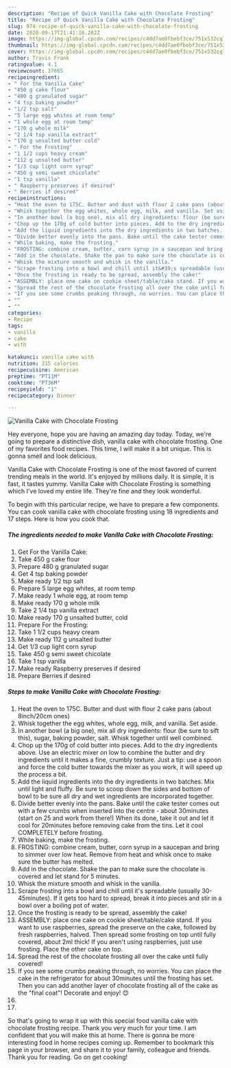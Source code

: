 ```yaml
---
description: "Recipe of Quick Vanilla Cake with Chocolate Frosting"
title: "Recipe of Quick Vanilla Cake with Chocolate Frosting"
slug: 974-recipe-of-quick-vanilla-cake-with-chocolate-frosting
date: 2020-09-17T21:41:16.282Z
image: https://img-global.cpcdn.com/recipes/c4dd7ae0fbebf3ce/751x532cq70/vanilla-cake-with-chocolate-frosting-recipe-main-photo.jpg
thumbnail: https://img-global.cpcdn.com/recipes/c4dd7ae0fbebf3ce/751x532cq70/vanilla-cake-with-chocolate-frosting-recipe-main-photo.jpg
cover: https://img-global.cpcdn.com/recipes/c4dd7ae0fbebf3ce/751x532cq70/vanilla-cake-with-chocolate-frosting-recipe-main-photo.jpg
author: Travis Frank
ratingvalue: 4.1
reviewcount: 37665
recipeingredient:
- " For the Vanilla Cake"
- "450 g cake flour"
- "480 g granulated sugar"
- "4 tsp baking powder"
- "1/2 tsp salt"
- "5 large egg whites at room temp"
- "1 whole egg at room temp"
- "170 g whole milk"
- "2 1/4 tsp vanilla extract"
- "170 g unsalted butter cold"
- " For the Frosting"
- "1 1/2 cups heavy cream"
- "112 g unsalted butter"
- "1/3 cup light corn syrup"
- "450 g semi sweet chicolate"
- "1 tsp vanilla"
- " Raspberry preserves if desired"
- " Berries if desired"
recipeinstructions:
- "Heat the oven to 175C. Butter and dust with flour 2 cake pans (about 8inch/20cm ones)"
- "Whisk together the egg whites, whole egg, milk, and vanilla. Set aside."
- "In another bowl (a big one), mix all dry ingredients: flour (be sure to sift this), sugar, baking powder, salt. Whisk together until well combined."
- "Chop up the 170g of cold butter into pieces. Add to the dry ingredients above. Use an electric mixer on low to combine the butter and dry ingredients until it makes a fine, crumbly texture. Just a tip: use a spoon and force the cold butter towards the mixer as you work, it will speed up the process a bit."
- "Add the liquid ingredients into the dry ingredients in two batches. Mix until light and fluffy. Be sure to scoop down the sides and bottom of bowl to be sure all dry and wet ingredients are incorporated together."
- "Divide better evenly into the pans. Bake until the cake tester comes out with a few crumbs when inserted into the centre - about 30minutes (start on 25 and work from there!) When its done, take it out and let it cool for 20minutes before removing cake from the tins. Let it cool COMPLETELY before frosting."
- "While baking, make the frosting."
- "FROSTING: combine cream, butter, corn syrup in a saucepan and bring to simmer over low heat. Remove from heat and whisk once to make sure the butter has melted."
- "Add in the chocolate. Shake the pan to make sure the chocolate is covered and let stand for 5 minutes."
- "Whisk the mixture smooth and whisk in the vanilla."
- "Scrape frosting into a bowl and chill until it&#39;s spreadable (usually 30-45minutes). If it gets too hard to spread, break it into pieces and stir in a bowl over a boiling pot of water."
- "Once the frosting is ready to be spread, assembly the cake!"
- "ASSEMBLY: place one cake on cookie sheet/table/cake stand. If you want to use raspberries, spread the preserve on the cake, followed by fresh raspberries, halved. Then spread some frosting on top until fully covered, about 2ml thick! If you aren&#39;t using raspberries, just use frosting. Place the other cake on top."
- "Spread the rest of the chocolate frosting all over the cake until fully covered!"
- "If you see some crumbs peaking through, no worries. You can place the cake in the refrigerator for about 30minutes until the frosting has set. Then you can add another layer of chocolate frosting all of the cake as the &#34;final coat&#34;! Decorate and enjoy! 😊"
- ""
- ""
categories:
- Recipe
tags:
- vanilla
- cake
- with

katakunci: vanilla cake with 
nutrition: 215 calories
recipecuisine: American
preptime: "PT11M"
cooktime: "PT36M"
recipeyield: "1"
recipecategory: Dinner

---
```



![Vanilla Cake with Chocolate Frosting](https://img-global.cpcdn.com/recipes/c4dd7ae0fbebf3ce/751x532cq70/vanilla-cake-with-chocolate-frosting-recipe-main-photo.jpg)

Hey everyone, hope you are having an amazing day today. Today, we're going to prepare a distinctive dish, vanilla cake with chocolate frosting. One of my favorites food recipes. This time, I will make it a bit unique. This is gonna smell and look delicious.

Vanilla Cake with Chocolate Frosting is one of the most favored of current trending meals in the world. It's enjoyed by millions daily. It is simple, it is fast, it tastes yummy. Vanilla Cake with Chocolate Frosting is something which I've loved my entire life. They're fine and they look wonderful.




To begin with this particular recipe, we have to prepare a few components. You can cook vanilla cake with chocolate frosting using 18 ingredients and 17 steps. Here is how you cook that.

<!--inarticleads1-->

##### The ingredients needed to make Vanilla Cake with Chocolate Frosting:

1. Get  For the Vanilla Cake:
1. Take 450 g cake flour
1. Prepare 480 g granulated sugar
1. Get 4 tsp baking powder
1. Make ready 1/2 tsp salt
1. Prepare 5 large egg whites, at room temp
1. Make ready 1 whole egg, at room temp
1. Make ready 170 g whole milk
1. Take 2 1/4 tsp vanilla extract
1. Make ready 170 g unsalted butter, cold
1. Prepare  For the Frosting:
1. Take 1 1/2 cups heavy cream
1. Make ready 112 g unsalted butter
1. Get 1/3 cup light corn syrup
1. Take 450 g semi sweet chicolate
1. Take 1 tsp vanilla
1. Make ready  Raspberry preserves if desired
1. Prepare  Berries if desired




<!--inarticleads2-->

##### Steps to make Vanilla Cake with Chocolate Frosting:

1. Heat the oven to 175C. Butter and dust with flour 2 cake pans (about 8inch/20cm ones)
1. Whisk together the egg whites, whole egg, milk, and vanilla. Set aside.
1. In another bowl (a big one), mix all dry ingredients: flour (be sure to sift this), sugar, baking powder, salt. Whisk together until well combined.
1. Chop up the 170g of cold butter into pieces. Add to the dry ingredients above. Use an electric mixer on low to combine the butter and dry ingredients until it makes a fine, crumbly texture. Just a tip: use a spoon and force the cold butter towards the mixer as you work, it will speed up the process a bit.
1. Add the liquid ingredients into the dry ingredients in two batches. Mix until light and fluffy. Be sure to scoop down the sides and bottom of bowl to be sure all dry and wet ingredients are incorporated together.
1. Divide better evenly into the pans. Bake until the cake tester comes out with a few crumbs when inserted into the centre - about 30minutes (start on 25 and work from there!) When its done, take it out and let it cool for 20minutes before removing cake from the tins. Let it cool COMPLETELY before frosting.
1. While baking, make the frosting.
1. FROSTING: combine cream, butter, corn syrup in a saucepan and bring to simmer over low heat. Remove from heat and whisk once to make sure the butter has melted.
1. Add in the chocolate. Shake the pan to make sure the chocolate is covered and let stand for 5 minutes.
1. Whisk the mixture smooth and whisk in the vanilla.
1. Scrape frosting into a bowl and chill until it&#39;s spreadable (usually 30-45minutes). If it gets too hard to spread, break it into pieces and stir in a bowl over a boiling pot of water.
1. Once the frosting is ready to be spread, assembly the cake!
1. ASSEMBLY: place one cake on cookie sheet/table/cake stand. If you want to use raspberries, spread the preserve on the cake, followed by fresh raspberries, halved. Then spread some frosting on top until fully covered, about 2ml thick! If you aren&#39;t using raspberries, just use frosting. Place the other cake on top.
1. Spread the rest of the chocolate frosting all over the cake until fully covered!
1. If you see some crumbs peaking through, no worries. You can place the cake in the refrigerator for about 30minutes until the frosting has set. Then you can add another layer of chocolate frosting all of the cake as the &#34;final coat&#34;! Decorate and enjoy! 😊
1. 
1. 




So that's going to wrap it up with this special food vanilla cake with chocolate frosting recipe. Thank you very much for your time. I am confident that you will make this at home. There is gonna be more interesting food in home recipes coming up. Remember to bookmark this page in your browser, and share it to your family, colleague and friends. Thank you for reading. Go on get cooking!
